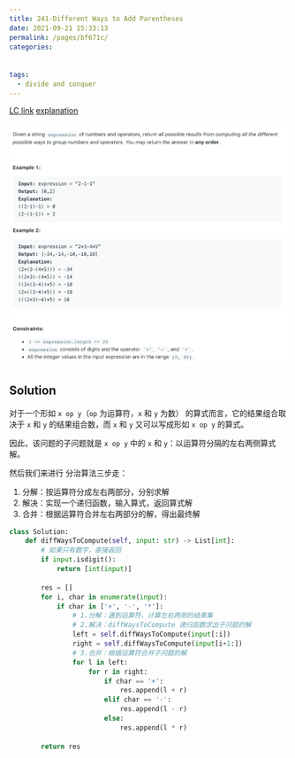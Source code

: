 ```yaml
---
title: 241-Different Ways to Add Parentheses
date: 2021-09-21 15:33:13
permalink: /pages/bf671c/
categories:
  

tags:
  - divide and conquer
---
```

[LC link](https://leetcode.com/problems/different-ways-to-add-parentheses/)
[explanation](https://leetcode-cn.com/problems/different-ways-to-add-parentheses/solution/pythongolang-fen-zhi-suan-fa-by-jalan/)


![](https://raw.githubusercontent.com/emmableu/image/master/241-0.png)

## Solution
对于一个形如 `x op y`（`op` 为运算符，`x` 和 `y` 为数） 的算式而言，它的结果组合取决于 `x` 和 `y` 的结果组合数，而 `x` 和 `y` 又可以写成形如 `x op y` 的算式。

因此，该问题的子问题就是 `x op y` 中的 `x` 和 `y`：以运算符分隔的左右两侧算式解。

然后我们来进行 分治算法三步走：

1. 分解：按运算符分成左右两部分，分别求解
2. 解决：实现一个递归函数，输入算式，返回算式解
3. 合并：根据运算符合并左右两部分的解，得出最终解

```python
class Solution:
    def diffWaysToCompute(self, input: str) -> List[int]:
        # 如果只有数字，直接返回
        if input.isdigit():
            return [int(input)]

        res = []
        for i, char in enumerate(input):
            if char in ['+', '-', '*']:
                # 1.分解：遇到运算符，计算左右两侧的结果集
                # 2.解决：diffWaysToCompute 递归函数求出子问题的解
                left = self.diffWaysToCompute(input[:i])
                right = self.diffWaysToCompute(input[i+1:])
                # 3.合并：根据运算符合并子问题的解
                for l in left:
                    for r in right:
                        if char == '+':
                            res.append(l + r)
                        elif char == '-':
                            res.append(l - r)
                        else:
                            res.append(l * r)

        return res
```
